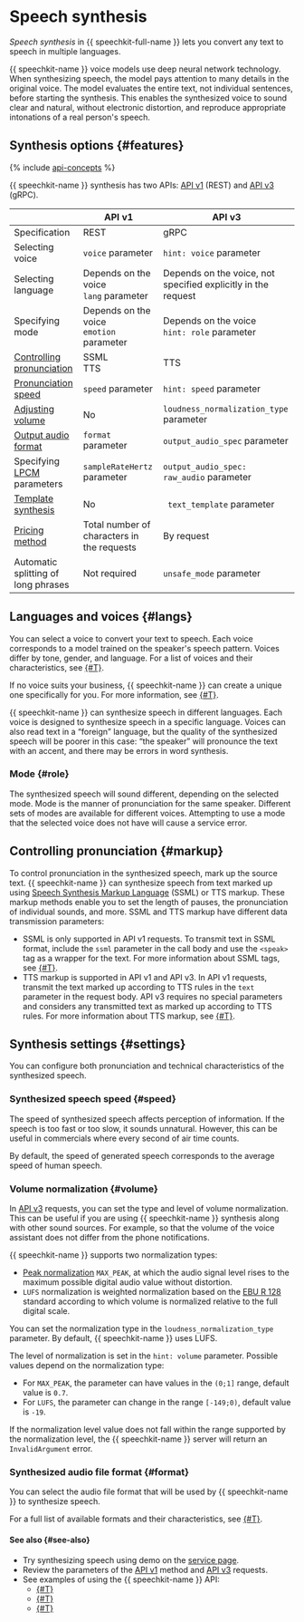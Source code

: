 # Speech synthesis

_Speech synthesis_ in {{ speechkit-full-name }} lets you convert any text to speech in multiple languages.

{{ speechkit-name }} voice models use deep neural network technology. When synthesizing speech, the model pays attention to many details in the original voice. The model evaluates the entire text, not individual sentences, before starting the synthesis. This enables the synthesized voice to sound clear and natural, without electronic distortion, and reproduce appropriate intonations of a real person's speech.



## Synthesis options {#features}

{% include [api-concepts](../../_includes/speechkit/api-concepts.md) %}

{{ speechkit-name }} synthesis has two APIs: [API v1](request.md) (REST) and [API v3](../tts-v3/api-ref/grpc/) (gRPC).

|                                                    | API v1 | API v3 |
|----------------------------------------------------|---|---------------------------------------------|
| Specification | REST | gRPC |
| Selecting voice | `voice` parameter | `hint: voice` parameter |
| Selecting language | Depends on the voice </br>`lang` parameter | Depends on the voice, not specified explicitly in the request |
| Specifying mode | Depends on the voice  </br>`emotion` parameter | Depends on the voice </br>`hint: role` parameter |
| [Controlling pronunciation](#markup) | SSML </br> TTS | TTS |
| [Pronunciation speed](#speed) | `speed` parameter | `hint: speed` parameter |
| [Adjusting volume](#volume) | No | `loudness_normalization_type` parameter |
| [Output audio format](#format) | `format` parameter | `output_audio_spec` parameter |
| Specifying [LPCM](../formats.md#lpcm) parameters | `sampleRateHertz` parameter | `output_audio_spec: raw_audio` parameter |
| [Template synthesis](brand-voice/index.md#adaptive) | No | ` text_template` parameter |
| [Pricing method](../pricing.md#rules-tts) | Total number of characters in the requests | By request |
| Automatic splitting of long phrases | Not required | `unsafe_mode` parameter |


## Languages and voices {#langs}

You can select a voice to convert your text to speech. Each voice corresponds to a model trained on the speaker's speech pattern. Voices differ by tone, gender, and language. For a list of voices and their characteristics, see [{#T}](voices.md).

If no voice suits your business, {{ speechkit-name }} can create a unique one specifically for you. For more information, see [{#T}](brand-voice/index.md).

{{ speechkit-name }} can synthesize speech in different languages. Each voice is designed to synthesize speech in a specific language. Voices can also read text in a <q>foreign</q> language, but the quality of the synthesized speech will be poorer in this case: <q>the speaker</q> will pronounce the text with an accent, and there may be errors in word synthesis.

### Mode {#role}

The synthesized speech will sound different, depending on the selected mode. Mode is the manner of pronunciation for the same speaker. Different sets of modes are available for different voices. Attempting to use a mode that the selected voice does not have will cause a service error.

## Controlling pronunciation {#markup}

To control pronunciation in the synthesized speech, mark up the source text. {{ speechkit-name }} can synthesize speech from text marked up using [Speech Synthesis Markup Language](https://en.wikipedia.org/wiki/Speech_Synthesis_Markup_Language) (SSML) or TTS markup. These markup methods enable you to set the length of pauses, the pronunciation of individual sounds, and more. SSML and TTS markup have different data transmission parameters:

* SSML is only supported in API v1 requests. To transmit text in SSML format, include the `ssml` parameter in the call body and use the `<speak>` tag as a wrapper for the text. For more information about SSML tags, see [{#T}](ssml.md).
* TTS markup is supported in API v1 and API v3. In API v1 requests, transmit the text marked up according to TTS rules in the `text` parameter in the request body. API v3 requires no special parameters and considers any transmitted text as marked up according to TTS rules. For more information about TTS markup, see [{#T}](tts-markup.md).

## Synthesis settings {#settings}

You can configure both pronunciation and technical characteristics of the synthesized speech.

### Synthesized speech speed {#speed}

The speed of synthesized speech affects perception of information. If the speech is too fast or too slow, it sounds unnatural. However, this can be useful in commercials where every second of air time counts.

By default, the speed of generated speech corresponds to the average speed of human speech.

### Volume normalization {#volume}

In [API v3](../tts-v3/api-ref/grpc/) requests, you can set the type and level of volume normalization. This can be useful if you are using {{ speechkit-name }} synthesis along with other sound sources. For example, so that the volume of the voice assistant does not differ from the phone notifications.

{{ speechkit-name }} supports two normalization types:
* [Peak normalization](https://en.wikipedia.org/wiki/Audio_normalization#Peak_normalization) `MAX_PEAK`, at which the audio signal level rises to the maximum possible digital audio value without distortion.
* `LUFS` normalization is weighted normalization based on the [EBU R 128](https://en.wikipedia.org/wiki/EBU_R_128) standard according to which volume is normalized relative to the full digital scale.

You can set the normalization type in the `loudness_normalization_type` parameter.  By default, {{ speechkit-name }} uses LUFS.

The level of normalization is set in the `hint: volume` parameter. Possible values depend on the normalization type:
* For `MAX_PEAK`, the parameter can have values in the `(0;1]` range, default value is `0.7`.
* For `LUFS`, the parameter can change in the range `[-149;0)`, default value is `-19`.

If the normalization level value does not fall within the range supported by the normalization level, the {{ speechkit-name }} server will return an `InvalidArgument` error.

### Synthesized audio file format {#format}

You can select the audio file format that will be used by {{ speechkit-name }} to synthesize speech.

For a full list of available formats and their characteristics, see [{#T}](../formats.md).

#### See also {#see-also}


* Try synthesizing speech using demo on the [service page](https://cloud.yandex.com/services/speechkit#demo).
* Review the parameters of the [API v1](request.md) method and [API v3](../tts-v3/api-ref/grpc/) requests.
* See examples of using the {{ speechkit-name }} API:
   * [{#T}](api/tts-ogg.md)
   * [{#T}](api/tts-wav.md)
   * [{#T}](api/tts-ssml.md)



